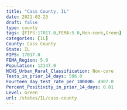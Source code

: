 ```yaml
---
title: "Cass County, IL"
date: 2021-02-23
draft: false
type: county
tags: [FIPS:17017.0,FEMA:5.0,Non-core,Green]
categories: [IL]
County: Cass County
State: IL
FIPS: 17017.0
FEMA_Region: 5.0
Population: 12147.0
NCHS_Urban_Rural_Classification: Non-core
Tests_in_prior_14_days: 596.0
Fourteen_day_test_rate_per_100000: 4907.0
Percent_Positivity_in_prior_14_days: 0.01
Level: Green
url: /states/IL/cass-county
---
```




